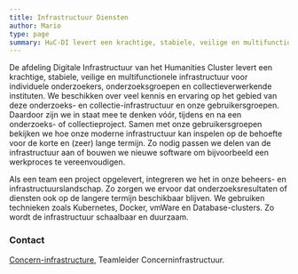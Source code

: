 ```yaml
---
title: Infrastructuur Diensten
author: Mario
type: page
summary: HuC-DI levert een krachtige, stabiele, veilige en multifunctionele infrastructuur voor individuele onderzoekers, onderzoeksgroepen en collectieverwerkende instituten.
---
```

De afdeling Digitale Infrastructuur van het Humanities Cluster levert een krachtige, stabiele, veilige en multifunctionele infrastructuur voor individuele onderzoekers, onderzoeksgroepen en collectieverwerkende instituten. We beschikken over veel kennis en ervaring op het gebied van deze onderzoeks- en collectie-infrastructuur en onze gebruikersgroepen. Daardoor zijn we in staat mee te denken vóór, tijdens en na een onderzoeks- of collectieproject. Samen met onze gebruikersgroepen bekijken we hoe onze moderne infrastructuur kan inspelen op de behoefte voor de korte en (zeer) lange termijn. Zo nodig passen we delen van de infrastructuur aan of bouwen we nieuwe software om bijvoorbeeld een werkproces te vereenvoudigen.
 
Als een team een project opgelevert, integreren we het in onze beheers- en infrastructuurslandschap. Zo zorgen we ervoor dat onderzoeksresultaten of diensten ook op de langere termijn beschikbaar blijven. We gebruiken technieken zoals Kubernetes, Docker, vmWare en Database-clusters. Zo wordt de infrastructuur schaalbaar en duurzaam.

### Contact

[Concern-infrastructure](mailto:concern-infrastructure@di.huc.knaw.nl), Teamleider Concerninfrastructuur.
